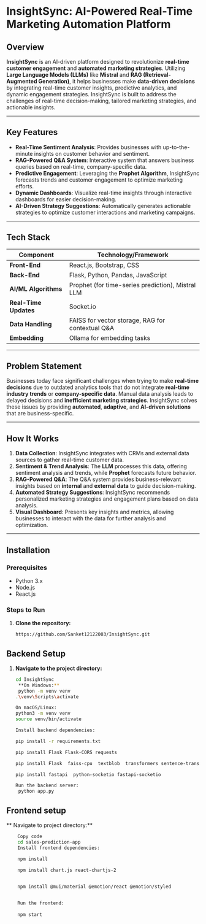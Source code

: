 # InsightSync: AI-Powered Real-Time Marketing Automation Platform

## Overview
**InsightSync** is an AI-driven platform designed to revolutionize **real-time customer engagement** and **automated marketing strategies**. Utilizing **Large Language Models (LLMs)** like **Mistral** and **RAG (Retrieval-Augmented Generation)**, it helps businesses make **data-driven decisions** by integrating real-time customer insights, predictive analytics, and dynamic engagement strategies. InsightSync is built to address the challenges of real-time decision-making, tailored marketing strategies, and actionable insights.

---

## Key Features

- **Real-Time Sentiment Analysis**: Provides businesses with up-to-the-minute insights on customer behavior and sentiment.
- **RAG-Powered Q&A System**: Interactive system that answers business queries based on real-time, company-specific data.
- **Predictive Engagement**: Leveraging the **Prophet Algorithm**, InsightSync forecasts trends and customer engagement to optimize marketing efforts.
- **Dynamic Dashboards**: Visualize real-time insights through interactive dashboards for easier decision-making.
- **AI-Driven Strategy Suggestions**: Automatically generates actionable strategies to optimize customer interactions and marketing campaigns.

---

## Tech Stack
| Component            | Technology/Framework                                  |
|----------------------|------------------------------------------------------|
| **Front-End**         | React.js, Bootstrap, CSS                             |
| **Back-End**          | Flask, Python, Pandas, JavaScript                    |
| **AI/ML Algorithms**  | Prophet (for time-series prediction), Mistral LLM    |
| **Real-Time Updates** | Socket.io                                            |
| **Data Handling**     | FAISS for vector storage, RAG for contextual Q&A     |
| **Embedding**         | Ollama for embedding tasks                           |

---

## Problem Statement
Businesses today face significant challenges when trying to make **real-time decisions** due to outdated analytics tools that do not integrate **real-time industry trends** or **company-specific data**. Manual data analysis leads to delayed decisions and **inefficient marketing strategies**. InsightSync solves these issues by providing **automated**, **adaptive**, and **AI-driven solutions** that are business-specific.

---

## How It Works
1. **Data Collection**: InsightSync integrates with CRMs and external data sources to gather real-time customer data.
2. **Sentiment & Trend Analysis**: The **LLM** processes this data, offering sentiment analysis and trends, while **Prophet** forecasts future behavior.
3. **RAG-Powered Q&A**: The Q&A system provides business-relevant insights based on **internal** and **external data** to guide decision-making.
4. **Automated Strategy Suggestions**: InsightSync recommends personalized marketing strategies and engagement plans based on data analysis.
5. **Visual Dashboard**: Presents key insights and metrics, allowing businesses to interact with the data for further analysis and optimization.

---

## Installation

### Prerequisites
- Python 3.x
- Node.js
- React.js

### Steps to Run

1. **Clone the repository:**
   ```bash
   https://github.com/Sanket12122003/InsightSync.git
## Backend Setup

1. **Navigate to the project directory:**
   ```bash
   cd InsightSync
    **On Windows:**
    python -m venv venv
   .\venv\Scripts\activate

   On macOS/Linux:
   python3 -m venv venv
   source venv/bin/activate
   
   Install backend dependencies:

   pip install -r requirements.txt
   
   pip install Flask Flask-CORS requests
   
   pip install Flask  faiss-cpu  textblob  transformers sentence-transformers Flask-SocketIO python-dotenv

   pip install fastapi  python-socketio fastapi-socketio

   Run the backend server:
    python app.py

## Frontend setup

  ** Navigate to project directory:**
  ```bash
      Copy code
      cd sales-prediction-app
      Install frontend dependencies:
      
      npm install

      npm install chart.js react-chartjs-2


      npm install @mui/material @emotion/react @emotion/styled


      Run the frontend:
     
      npm start



   
